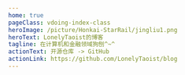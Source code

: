 ```yaml
---
home: true
pageClass: vdoing-index-class
heroImage: /picture/Honkai-StarRail/jingliu1.png
heroText: LonelyTaoist的博客
tagline: 在计算机和金融领域狗刨^~^
actionText: 开源仓库 -> GitHub
actionLink: https://github.com/LonelyTaoist/blog
---
```

